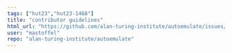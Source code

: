 ```yaml
---
tags: ["hut23","hut23-1468"]
title: "contributor guidelines"
html_url: "https://github.com/alan-turing-institute/autoemulate/issues/210"
user: "mastoffel"
repo: "alan-turing-institute/autoemulate"
---
```


